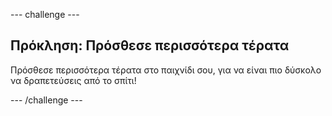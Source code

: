 --- challenge ---

## Πρόκληση: Πρόσθεσε περισσότερα τέρατα

Πρόσθεσε περισσότερα τέρατα στο παιχνίδι σου, για να είναι πιο δύσκολο να δραπετεύσεις από το σπίτι!

--- /challenge ---